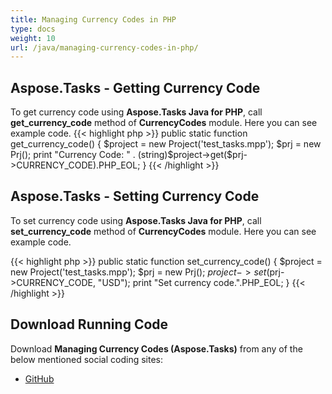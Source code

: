 ```yaml
---
title: Managing Currency Codes in PHP
type: docs
weight: 10
url: /java/managing-currency-codes-in-php/
---
```


## **Aspose.Tasks - Getting Currency Code**
To get currency code using **Aspose.Tasks Java for PHP**, call **get_currency_code** method of **CurrencyCodes** module. Here you can see example code.
{{< highlight php >}}
public static function get_currency_code()
{
    $project = new Project('test_tasks.mpp');
    $prj = new Prj();
    print "Currency Code: " . (string)$project->get($prj->CURRENCY_CODE).PHP_EOL;
}
{{< /highlight >}}

## **Aspose.Tasks - Setting Currency Code**
To set currency code using **Aspose.Tasks Java for PHP**, call **set_currency_code** method of **CurrencyCodes** module. Here you can see example code.

{{< highlight php >}}
public static function set_currency_code()
{
    $project = new Project('test_tasks.mpp');
    $prj = new Prj();
    $project->set($prj->CURRENCY_CODE, "USD");
    print "Set currency code.".PHP_EOL;
}
{{< /highlight >}}

## **Download Running Code**
Download **Managing Currency Codes (Aspose.Tasks)** from any of the below mentioned social coding sites:

- [GitHub](https://github.com/aspose-tasks/Aspose.Tasks-for-Java/blob/master/Plugins/Aspose_Tasks_Java_for_PHP/src/aspose/tasks/WorkingWithCurrencies/CurrencyCodes.php)
